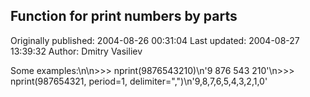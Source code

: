 ## Function for print numbers by parts 
Originally published: 2004-08-26 00:31:04 
Last updated: 2004-08-27 13:39:32 
Author: Dmitry Vasiliev 
 
Some examples:\n\n>>> nprint(9876543210)\n'9 876 543 210'\n>>> nprint(987654321, period=1, delimiter=",")\n'9,8,7,6,5,4,3,2,1,0'
